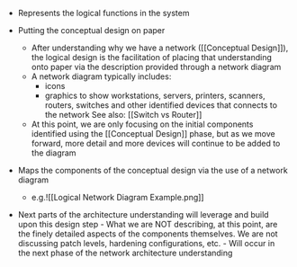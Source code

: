 - Represents the logical functions in the system
  
- Putting the conceptual design on paper
	- After understanding why we have a network ([[Conceptual Design]]), the logical design is the facilitation of placing that understanding onto paper via the description provided through a network diagram
	- A network diagram typically includes:
		- icons
		- graphics to show workstations, servers, printers, scanners, routers, switches and other identified devices that connects to the network
		  See also: [[Switch vs Router]]
	- At this point, we are only focusing on the initial components identified using the [[Conceptual Design]] phase, but as we move forward, more detail and more devices will continue to be added to the diagram
	  
- Maps the components of the conceptual design via the use of a network diagram
	-  e.g.![[Logical Network Diagram Example.png]]

- Next parts of the architecture understanding will leverage and build upon this design step
		- What we are NOT describing, at this point, are the finely detailed aspects of the components themselves. We are not discussing patch levels, hardening configurations, etc.
		- Will occur in the next phase of the network architecture understanding